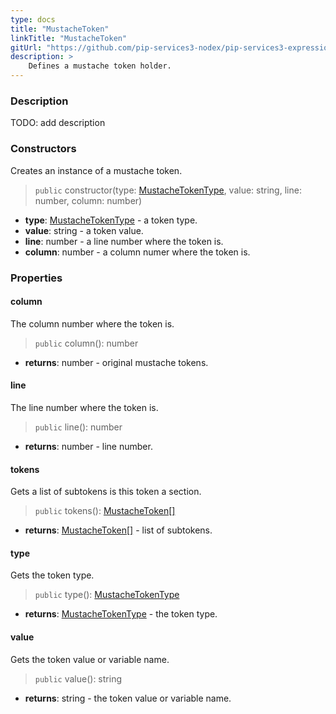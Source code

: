 ```yaml
---
type: docs
title: "MustacheToken"
linkTitle: "MustacheToken"
gitUrl: "https://github.com/pip-services3-nodex/pip-services3-expressions-nodex"
description: > 
    Defines a mustache token holder.
---
```


### Description

TODO: add description


### Constructors
Creates an instance of a mustache token.

> `public` constructor(type: [MustacheTokenType](../mustache_token_type), value: string, line: number, column: number)

- **type**: [MustacheTokenType](../mustache_token_type) - a token type.
- **value**: string - a token value.
- **line**: number - a line number where the token is.
- **column**: number - a column numer where the token is.


### Properties

#### column
The column number where the token is.

> `public` column(): number

- **returns**: number - original mustache tokens.

#### line
The line number where the token is.

> `public` line(): number

- **returns**: number - line number.


#### tokens
Gets a list of subtokens is this token a section.

> `public` tokens(): [MustacheToken[]]()

- **returns**: [MustacheToken[]]() - list of subtokens.

#### type
Gets the token type.

> `public` type(): [MustacheTokenType](../mustache_token_type)

- **returns**: [MustacheTokenType](../mustache_token_type) - the token type.


#### value
Gets the token value or variable name.

> `public` value(): string

- **returns**: string - the token value or variable name.
